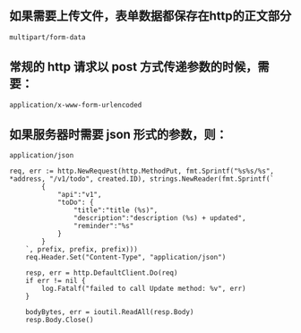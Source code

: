 ## 	如果需要上传文件，表单数据都保存在http的正文部分

`multipart/form-data`

## 常规的 http 请求以 post 方式传递参数的时候，需要：

`application/x-www-form-urlencoded`

## 如果服务器时需要 json 形式的参数，则：

`application/json`

```
req, err := http.NewRequest(http.MethodPut, fmt.Sprintf("%s%s/%s", *address, "/v1/todo", created.ID), strings.NewReader(fmt.Sprintf(`
		{
			"api":"v1",
			"toDo": {
				"title":"title (%s)",
				"description":"description (%s) + updated",
				"reminder":"%s"
			}
		}
	`, prefix, prefix, prefix)))
	req.Header.Set("Content-Type", "application/json")

	resp, err = http.DefaultClient.Do(req)
	if err != nil {
		log.Fatalf("failed to call Update method: %v", err)
	}

	bodyBytes, err = ioutil.ReadAll(resp.Body)
	resp.Body.Close()
```
